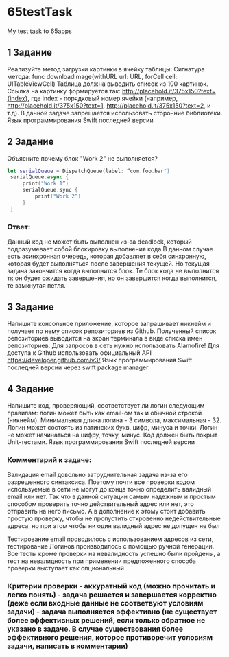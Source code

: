 # 65testTask
My test task to 65apps



## 1 Задание
Реализуйте метод загрузки картинки в ячейку таблицы: Сигнатура метода: func downloadImage(withURL url: URL, forCell cell: UITableViewCell) Таблица должна выводить список из 100 картинок. Ссылка на картинку формируется так: http://placehold.it/375x150?text={index}, где index - порядковый номер ячейки (например, http://placehold.it/375x150?text=1, http://placehold.it/375x150?text=2, и т.д). В данной задаче запрещается использовать сторонние библиотеки. Язык программирования Swift последней версии

## 2 Задание
Объясните почему блок "Work 2" не выполняется? 
```swift
let serialQueue = DispatchQueue(label: “com.foo.bar")
 serialQueue.async {
     print("Work 1”)
     serialQueue.sync {
         print("Work 2”)
     }
 }
```

### **Ответ:**
Данный код не может быть выполнен из-за deadlock, который подразумевает собой блокировку выполнения кода
В данном случае есть асинхронная очередь, которая добавляет в себя синхронную, которая будет выполняться после завершения текущей. Но текущая задача закончится когда выполнится блок. Те блок кода не выполнится тк он будет ожидать завершения, но он завершится когда выполнится, те замкнутая петля.

## 3 Задание
Напишите консольное приложение, которое запрашивает никнейм и получает по нему список репозиториев из Github. Полученный список репозиториев выводится на экран терминала в виде списка имен репозиториев. Для запросов в сеть нужно использовать Alamofire! Для доступа к Github использовать официальный API https://developer.github.com/v3/ Язык программирования Swift последней версии через swift package manager

## 4 Задание
Напишите код, проверяющий, соответствует ли логин следующим правилам: логин может быть как email-ом так и обычной строкой (никнейм). Минимальная длина логина - 3 символа, максимальная - 32. Логин может состоять из латинских букв, цифр, минуса и точки. Логин не может начинаться на цифру, точку, минус. Код должен быть покрыт Unit-тестами. Язык программирования Swift последней версии

### **Комментарий к задаче:**
Валидация email довольно затруднительная задача из-за его разрешенного синтаксиса. Поэтому почти все проверки кодом используемые в сети не могут до конца точно определить валидный email или нет. Так что в данной ситуации самым надежным и простым способом проверить точно действительный адрес или нет, это отправить на него письмо. А в дополнение к этому стоит добавить простую проверку, чтобы не пропустить откровенно недействительные адреса, но при этом чтобы ни один валидный адрес не допущен не был

Тестирование email проводилось с использованием адресов из сети, тестирование Логинов производилось с помощью ручной генерации. 
Все тесты кроме проверки на невалидность успешно были пройдены, а тест на невалидность при применении предложенного способа проверки выступает как опциональный


### Критерии проверки - аккуратный код (можно прочитать и легко понять) - задача решается и завершается корректно (деже если входные данные не соответвуют условиям задачи) - задача выполняется эффективно (не существует более эффективных решений, если только обратное не указано в задаче. В случае существования более эффективного решения, которое противоречит условиям задачи, написать в комментарии)
